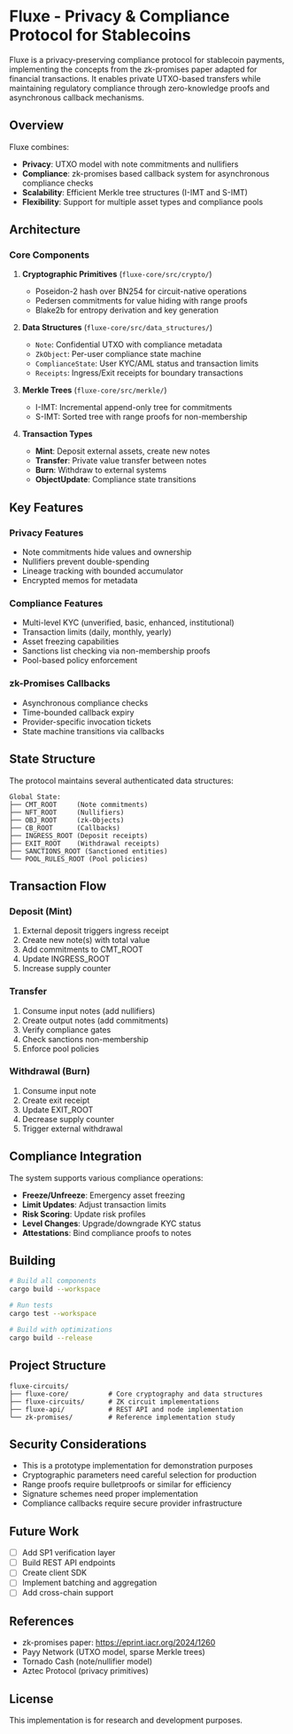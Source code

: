 # Fluxe - Privacy & Compliance Protocol for Stablecoins

Fluxe is a privacy-preserving compliance protocol for stablecoin payments, implementing the concepts from the zk-promises paper adapted for financial transactions. It enables private UTXO-based transfers while maintaining regulatory compliance through zero-knowledge proofs and asynchronous callback mechanisms.

## Overview

Fluxe combines:
- **Privacy**: UTXO model with note commitments and nullifiers
- **Compliance**: zk-promises based callback system for asynchronous compliance checks
- **Scalability**: Efficient Merkle tree structures (I-IMT and S-IMT)
- **Flexibility**: Support for multiple asset types and compliance pools

## Architecture

### Core Components

1. **Cryptographic Primitives** (`fluxe-core/src/crypto/`)
   - Poseidon-2 hash over BN254 for circuit-native operations
   - Pedersen commitments for value hiding with range proofs
   - Blake2b for entropy derivation and key generation

2. **Data Structures** (`fluxe-core/src/data_structures/`)
   - `Note`: Confidential UTXO with compliance metadata
   - `ZkObject`: Per-user compliance state machine
   - `ComplianceState`: User KYC/AML status and transaction limits
   - `Receipts`: Ingress/Exit receipts for boundary transactions

3. **Merkle Trees** (`fluxe-core/src/merkle/`)
   - I-IMT: Incremental append-only tree for commitments
   - S-IMT: Sorted tree with range proofs for non-membership

4. **Transaction Types**
   - **Mint**: Deposit external assets, create new notes
   - **Transfer**: Private value transfer between notes
   - **Burn**: Withdraw to external systems
   - **ObjectUpdate**: Compliance state transitions

## Key Features

### Privacy Features
- Note commitments hide values and ownership
- Nullifiers prevent double-spending
- Lineage tracking with bounded accumulator
- Encrypted memos for metadata

### Compliance Features
- Multi-level KYC (unverified, basic, enhanced, institutional)
- Transaction limits (daily, monthly, yearly)
- Asset freezing capabilities
- Sanctions list checking via non-membership proofs
- Pool-based policy enforcement

### zk-Promises Callbacks
- Asynchronous compliance checks
- Time-bounded callback expiry
- Provider-specific invocation tickets
- State machine transitions via callbacks

## State Structure

The protocol maintains several authenticated data structures:

```
Global State:
├── CMT_ROOT     (Note commitments)
├── NFT_ROOT     (Nullifiers)
├── OBJ_ROOT     (zk-Objects)
├── CB_ROOT      (Callbacks)
├── INGRESS_ROOT (Deposit receipts)
├── EXIT_ROOT    (Withdrawal receipts)
├── SANCTIONS_ROOT (Sanctioned entities)
└── POOL_RULES_ROOT (Pool policies)
```

## Transaction Flow

### Deposit (Mint)
1. External deposit triggers ingress receipt
2. Create new note(s) with total value
3. Add commitments to CMT_ROOT
4. Update INGRESS_ROOT
5. Increase supply counter

### Transfer
1. Consume input notes (add nullifiers)
2. Create output notes (add commitments)
3. Verify compliance gates
4. Check sanctions non-membership
5. Enforce pool policies

### Withdrawal (Burn)
1. Consume input note
2. Create exit receipt
3. Update EXIT_ROOT
4. Decrease supply counter
5. Trigger external withdrawal

## Compliance Integration

The system supports various compliance operations:

- **Freeze/Unfreeze**: Emergency asset freezing
- **Limit Updates**: Adjust transaction limits
- **Risk Scoring**: Update risk profiles
- **Level Changes**: Upgrade/downgrade KYC status
- **Attestations**: Bind compliance proofs to notes

## Building

```bash
# Build all components
cargo build --workspace

# Run tests
cargo test --workspace

# Build with optimizations
cargo build --release
```

## Project Structure

```
fluxe-circuits/
├── fluxe-core/          # Core cryptography and data structures
├── fluxe-circuits/      # ZK circuit implementations
├── fluxe-api/           # REST API and node implementation
└── zk-promises/         # Reference implementation study
```

## Security Considerations

- This is a prototype implementation for demonstration purposes
- Cryptographic parameters need careful selection for production
- Range proofs require bulletproofs or similar for efficiency
- Signature schemes need proper implementation
- Compliance callbacks require secure provider infrastructure

## Future Work

- [ ] Add SP1 verification layer
- [ ] Build REST API endpoints
- [ ] Create client SDK
- [ ] Implement batching and aggregation
- [ ] Add cross-chain support

## References

- zk-promises paper: https://eprint.iacr.org/2024/1260
- Payy Network (UTXO model, sparse Merkle trees)
- Tornado Cash (note/nullifier model)
- Aztec Protocol (privacy primitives)

## License

This implementation is for research and development purposes.